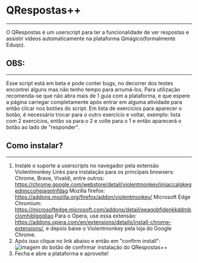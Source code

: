 # QRespostas++
---
O QRespostas é um userscript para ter a funcionalidade de ver respostas e assistir vídeos automaticamente na plataforma Qmágico(formalmente Eduqo).
## OBS:
---
Esse script está em beta e pode conter bugs, no decorrer dos testes encontrei alguns mas não tenho tempo para arrumá-los. Para utilização recomenda-se que não abra mais de 1 guia com a plataforma, e que espere a página carregar completamente após entrar em alguma atividade para então clicar nos botões do script. Em lista de exercícios para aparecer o botão, é necessário trocar para o outro exercício e voltar, exemplo: lista com 2 exercícios, então va para o 2 e volte para o 1 e então aparecerá o botão ao lado de "responder".
## Como instalar?
---
1. Instale o suporte a userscripts no navegador pela extensão Violentmonkey
Links para instalação para os principais browsers:
Chrome, Brave, Vivaldi, entre outros: https://chrome.google.com/webstore/detail/violentmonkey/jinjaccalgkegednnccohejagnlnfdag
Mozilla firefox: https://addons.mozilla.org/firefox/addon/violentmonkey/
Microsoft Edge Chromium: https://microsoftedge.microsoft.com/addons/detail/eeagobfjdenkkddmbclomhiblgggliao
Para o Opera, use essa extensão: https://addons.opera.com/en/extensions/details/install-chrome-extensions/, e depois baixe o Violentmonkey pela loja do Google Chrome.
2. Após isso clique no link abaixo e então em "confirm install":
![imagem do botão de confirmar instalação do QRespostas++](https://i.imgur.com/VlXyhFH.jpg)
3. Fecha e abre a plataforma e aproveite!